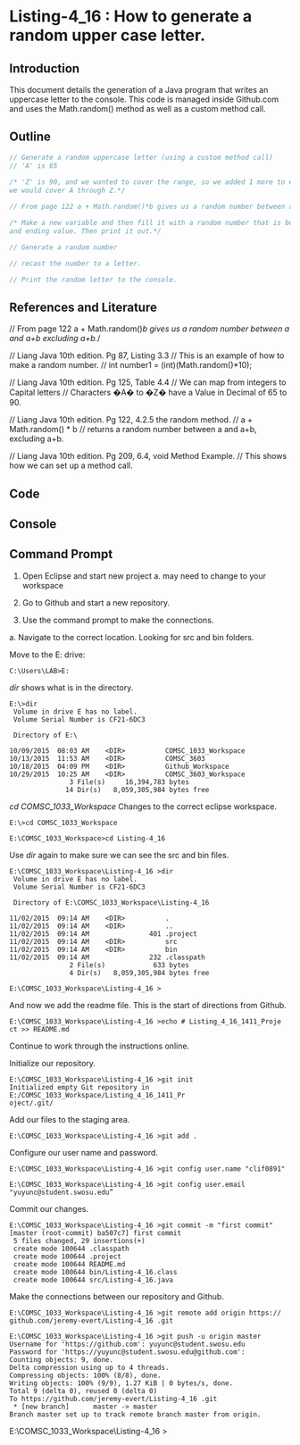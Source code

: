 # Listing-4_16 : How to generate a random upper case letter.

## Introduction

This document details the generation of a Java program that writes an uppercase letter to the console. This code is managed inside Github.com and uses the Math.random() method as well as a custom method call.

## Outline
``` java
// Generate a random uppercase letter (using a custom method call)
// 'A' is 65
				
/* 'Z' is 90, and we wanted to cover the range, so we added 1 more to ensure	
we would cover A through Z.*/

// From page 122 a + Math.random()*b gives us a random number between a and a+b excluding a+b.

/* Make a new variable and then fill it with a random number that is between our starting value
and ending value. Then print it out.*/ 

// Generate a random number

// recast the number to a letter.

// Print the random letter to the console.
```

## References and Literature
// From page 122 a + Math.random()*b gives us a random
  number between a and a+b excluding a+b.*/

// Liang Java 10th edition. Pg 87, Listing 3.3
// This is an example of how to make a random number.
// int number1 = (int)(Math.random()*10);

// Liang Java 10th edition. Pg 125, Table 4.4
// We can map from integers to Capital letters
// Characters �A� to �Z� have a Value in Decimal of 65 to 90.

// Liang Java 10th edition. Pg 122, 4.2.5 the random method.
// a + Math.random() * b
// returns a random number between a and a+b, excluding a+b.

// Liang Java 10th edition. Pg 209, 6.4, void Method Example.
// This shows how we can set up a method call.

## Code

## Console

## Command Prompt

1. Open Eclipse and start new project
	a. may need to change to your workspace
2. Go to Github and start a new repository.

3. Use the command prompt to make the connections.


a. Navigate to the correct location. Looking for src and bin folders.

Move to the E: drive:
```
C:\Users\LAB>E:
```
*dir* shows what is in the directory.
```
E:\>dir
 Volume in drive E has no label.
 Volume Serial Number is CF21-6DC3

 Directory of E:\

10/09/2015  08:03 AM    <DIR>          COMSC_1033_Workspace
10/13/2015  11:53 AM    <DIR>          COMSC_3603
10/18/2015  04:09 PM    <DIR>          Github_Workspace
10/29/2015  10:25 AM    <DIR>          COMSC_3603_Workspace
               3 File(s)     16,394,783 bytes
              14 Dir(s)   8,059,305,984 bytes free
```
*cd COMSC_1033_Workspace* Changes to the correct eclipse workspace.
```
E:\>cd COMSC_1033_Workspace

E:\COMSC_1033_Workspace>cd Listing-4_16 
```
Use *dir* again to make sure we can see the src and bin files.
```
E:\COMSC_1033_Workspace\Listing-4_16 >dir
 Volume in drive E has no label.
 Volume Serial Number is CF21-6DC3

 Directory of E:\COMSC_1033_Workspace\Listing-4_16 

11/02/2015  09:14 AM    <DIR>          .
11/02/2015  09:14 AM    <DIR>          ..
11/02/2015  09:14 AM               401 .project
11/02/2015  09:14 AM    <DIR>          src
11/02/2015  09:14 AM    <DIR>          bin
11/02/2015  09:14 AM               232 .classpath
               2 File(s)            633 bytes
               4 Dir(s)   8,059,305,984 bytes free

E:\COMSC_1033_Workspace\Listing-4_16 >
```
And now we add the readme file. This is the start of directions from Github.
```
E:\COMSC_1033_Workspace\Listing-4_16 >echo # Listing_4_16_1411_Proje
ct >> README.md
```
Continue to work through the instructions online.

Initialize our repository.
```
E:\COMSC_1033_Workspace\Listing-4_16 >git init
Initialized empty Git repository in E:/COMSC_1033_Workspace/Listing_4_16_1411_Pr
oject/.git/
```
Add our files to the staging area.
```
E:\COMSC_1033_Workspace\Listing-4_16 >git add .
```
Configure our user name and password.
```
E:\COMSC_1033_Workspace\Listing-4_16 >git config user.name "clif0891"

E:\COMSC_1033_Workspace\Listing-4_16 >git config user.email "yuyunc@student.swosu.edu”
```
Commit our changes.
```
E:\COMSC_1033_Workspace\Listing-4_16 >git commit -m "first commit"
[master (root-commit) ba507c7] first commit
 5 files changed, 29 insertions(+)
 create mode 100644 .classpath
 create mode 100644 .project
 create mode 100644 README.md
 create mode 100644 bin/Listing-4_16.class
 create mode 100644 src/Listing-4_16.java
```
Make the connections between our repository and Github.
```
E:\COMSC_1033_Workspace\Listing-4_16 >git remote add origin https://
github.com/jeremy-evert/Listing-4_16 .git

E:\COMSC_1033_Workspace\Listing-4_16 >git push -u origin master
Username for 'https://github.com': yuyunc@student.swosu.edu
Password for 'https://yuyunc@student.swosu.edu@github.com':
Counting objects: 9, done.
Delta compression using up to 4 threads.
Compressing objects: 100% (8/8), done.
Writing objects: 100% (9/9), 1.27 KiB | 0 bytes/s, done.
Total 9 (delta 0), reused 0 (delta 0)
To https://github.com/jeremy-evert/Listing-4_16 .git
 * [new branch]      master -> master
Branch master set up to track remote branch master from origin.
```

E:\COMSC_1033_Workspace\Listing-4_16 >
